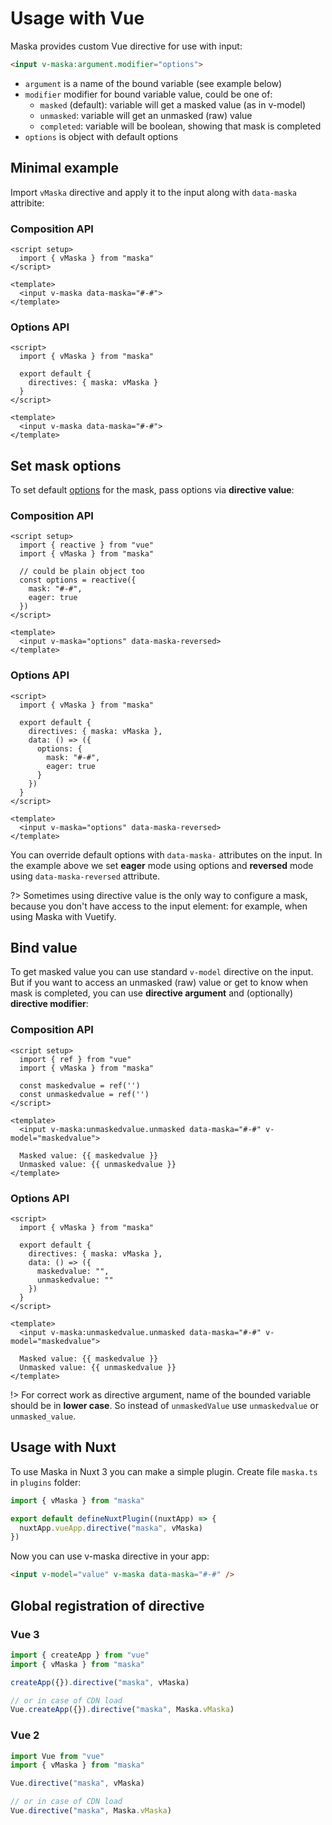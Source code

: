# Usage with Vue

Maska provides custom Vue directive for use with input:

```html
<input v-maska:argument.modifier="options">
```

- `argument` is a name of the bound variable (see example below)
- `modifier` modifier for bound variable value, could be one of:
  - `masked` (default): variable will get a masked value (as in v-model)
  - `unmasked`: variable will get an unmasked (raw) value
  - `completed`: variable will be boolean, showing that mask is completed
- `options` is object with default options

## Minimal example

Import `vMaska` directive and apply it to the input along with `data-maska` attribite:

<!-- tabs:start -->
### **Composition API**

```vue
<script setup>
  import { vMaska } from "maska"
</script>

<template>
  <input v-maska data-maska="#-#">
</template>
```

### **Options API**

```vue
<script>
  import { vMaska } from "maska"

  export default {
    directives: { maska: vMaska }
  }
</script>

<template>
  <input v-maska data-maska="#-#">
</template>
```
<!-- tabs:end -->


## Set mask options

To set default [options](/options) for the mask, pass options via **directive value**:

<!-- tabs:start -->
### **Composition API**

```vue
<script setup>
  import { reactive } from "vue"
  import { vMaska } from "maska"

  // could be plain object too
  const options = reactive({
    mask: "#-#",
    eager: true
  })
</script>

<template>
  <input v-maska="options" data-maska-reversed>
</template>
```

### **Options API**

```vue
<script>
  import { vMaska } from "maska"

  export default {
    directives: { maska: vMaska },
    data: () => ({
      options: {
        mask: "#-#",
        eager: true
      }
    })
  }
</script>

<template>
  <input v-maska="options" data-maska-reversed>
</template>
```
<!-- tabs:end -->

You can override default options with `data-maska-` attributes on the input. In the example above we set **eager** mode using options and **reversed** mode using `data-maska-reversed` attribute.

?> Sometimes using directive value is the only way to configure a mask, because you don't have access to the input element: for example, when using Maska with Vuetify.


## Bind value

To get masked value you can use standard `v-model` directive on the input. But if you want to access an unmasked (raw) value or get to know when mask is completed, you can use **directive argument** and (optionally) **directive modifier**:

<!-- tabs:start -->
### **Composition API**

```vue
<script setup>
  import { ref } from "vue"
  import { vMaska } from "maska"

  const maskedvalue = ref('')
  const unmaskedvalue = ref('')
</script>

<template>
  <input v-maska:unmaskedvalue.unmasked data-maska="#-#" v-model="maskedvalue">

  Masked value: {{ maskedvalue }}
  Unmasked value: {{ unmaskedvalue }}
</template>
```

### **Options API**

```vue
<script>
  import { vMaska } from "maska"

  export default {
    directives: { maska: vMaska },
    data: () => ({
      maskedvalue: "",
      unmaskedvalue: ""
    })
  }
</script>

<template>
  <input v-maska:unmaskedvalue.unmasked data-maska="#-#" v-model="maskedvalue">

  Masked value: {{ maskedvalue }}
  Unmasked value: {{ unmaskedvalue }}
</template>
```
<!-- tabs:end -->

!> For correct work as directive argument, name of the bounded variable should be in **lower case**. So instead of `unmaskedValue` use `unmaskedvalue` or `unmasked_value`.


## Usage with Nuxt

To use Maska in Nuxt 3 you can make a simple plugin. Create file `maska.ts` in `plugins` folder:

```js
import { vMaska } from "maska"

export default defineNuxtPlugin((nuxtApp) => {
  nuxtApp.vueApp.directive("maska", vMaska)
})
```

Now you can use v-maska directive in your app:

```html
<input v-model="value" v-maska data-maska="#-#" />
```


## Global registration of directive

<!-- tabs:start -->
### **Vue 3**

```js
import { createApp } from "vue"
import { vMaska } from "maska"

createApp({}).directive("maska", vMaska)

// or in case of CDN load
Vue.createApp({}).directive("maska", Maska.vMaska)
```

### **Vue 2**

```js
import Vue from "vue"
import { vMaska } from "maska"

Vue.directive("maska", vMaska)

// or in case of CDN load
Vue.directive("maska", Maska.vMaska)
```
<!-- tabs:end -->
